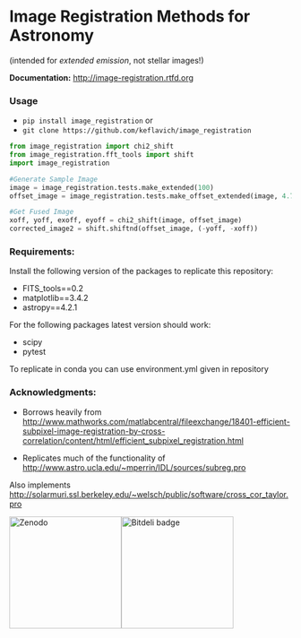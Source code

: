 Image Registration Methods for Astronomy
========================================
(intended for *extended emission*, not stellar images!)

**Documentation:** http://image-registration.rtfd.org

### Usage

- `pip install image_registration` or 
- `git clone https://github.com/keflavich/image_registration`

```python
from image_registration import chi2_shift
from image_registration.fft_tools import shift
import image_registration

#Generate Sample Image
image = image_registration.tests.make_extended(100)
offset_image = image_registration.tests.make_offset_extended(image, 4.76666, -12.33333333333333333333333, noise=0.1)

#Get Fused Image
xoff, yoff, exoff, eyoff = chi2_shift(image, offset_image)
corrected_image2 = shift.shiftnd(offset_image, (-yoff, -xoff))
```

### Requirements:
Install the following version of the packages to replicate this repository:
- FITS_tools==0.2
- matplotlib==3.4.2
- astropy==4.2.1
  
For the following packages latest version should work:
- scipy
- pytest

To replicate in conda you can use environment.yml given in repository

### Acknowledgments:
- Borrows heavily from
http://www.mathworks.com/matlabcentral/fileexchange/18401-efficient-subpixel-image-registration-by-cross-correlation/content/html/efficient_subpixel_registration.html

- Replicates much of the functionality of 
http://www.astro.ucla.edu/~mperrin/IDL/sources/subreg.pro

Also implements 
http://solarmuri.ssl.berkeley.edu/~welsch/public/software/cross_cor_taylor.pro


<img src="https://upload.wikimedia.org/wikipedia/commons/0/0f/Zenodo_logo.jpg" alt="Zenodo" width="200" style="float:left">
<img src="https://res.cloudinary.com/crunchbase-production/image/upload/c_lpad,h_170,w_170,f_auto,b_white,q_auto:eco/v1397185883/572a01e5ceae5baf6fd82328b810a566.png" alt="Bitdeli badge" width="200" style="float:left">

